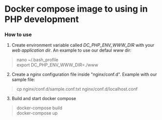# Docker compose image to using in PHP development

### How to use ###

1. Create environment variable called *DC_PHP_ENV_WWW_DIR* with your *web application dir*. An example to use our defaul *www* dir:

> nano ~/.bash_profile  
> export DC_PHP_ENV_WWW_DIR=./www   

2. Create a *nginx* configuration file inside "nginx/conf.d". Example with our sample file:

> cp nginx/conf.d/sample.conf.txt nginx/conf.d/localhost.conf

3. Build and start docker compose

> docker-compose build  
> docker-compose up  